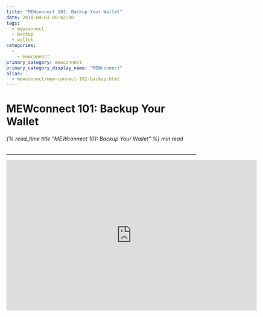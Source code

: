 ```yaml
---
title: "MEWconnect 101: Backup Your Wallet"
date: 2018-04-01 00:02:00
tags:
  - mewconnect
  - backup
  - wallet
categories:
  - 
    - mewconnect
primary_category: mewconnect
primary_category_display_name: "MEWconnect"
alias:
  - mewconnect/mew-connect-101-backup.html
---
```


# **MEWconnect 101: Backup Your Wallet**

###### {% read_time title "MEWconnect 101: Backup Your Wallet" %} min read

* * *

<div class="youtube-video">
<iframe width="664" height="400" src="https://www.youtube.com/embed/1aZANjFEQ7I" frameborder="0" allow="accelerometer; autoplay; encrypted-media; gyroscope; picture-in-picture" allowfullscreen></iframe>
</div>
